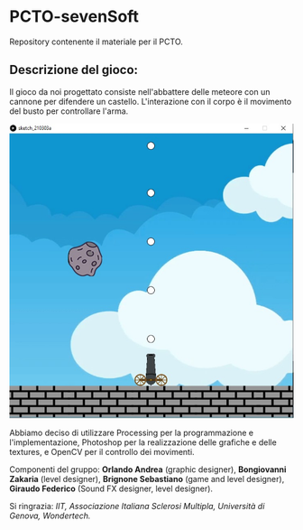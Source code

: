 # PCTO-sevenSoft
Repository contenente il materiale per il PCTO.

## Descrizione del gioco:
Il gioco da noi progettato consiste nell'abbattere delle meteore con un cannone per difendere un castello. L'interazione con il corpo è il movimento del busto per controllare l'arma. 

![alt-text](https://github.com/andreaorlando333/PCTO-sevenSoft/blob/main/bozze%20progetto/Textures/WhatsApp%20Image%202021-03-05%20at%2012.45.51.jpeg "Versione BETA del gioco.")

Abbiamo deciso di utilizzare Processing per la programmazione e l'implementazione, Photoshop per la realizzazione delle grafiche e delle textures, e OpenCV per il controllo dei movimenti. 

Componenti del gruppo: **Orlando Andrea** (graphic designer), **Bongiovanni Zakaria** (level designer), **Brignone Sebastiano** (game and level designer), **Giraudo Federico** (Sound FX designer, level designer). 

Si ringrazia: *IIT, Associazione Italiana Sclerosi Multipla, Università di Genova, Wondertech.*

